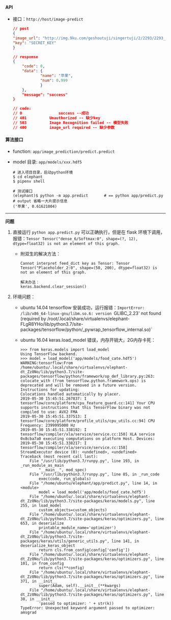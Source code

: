 #### API

- 接口：`http://host/image-predict`

	```json
	// post
	{
    "image_url": "http://img.9ku.com/geshoutuji/singertuji/2/2293/2293_2.jpg",
    "key": "SECRET_KEY"
	}

	// response
	{
	    "code": 0,
	    "data": {
				"name": "苹果",
				"num": 0.999
				}
	    },
	    "message": "success"
	}	
	
	// code:
	// 0				success	--成功
	// 401			Unauthorized -- 缺少key
	// 503			Image Recognition failed -- 模型失败
	// 400 			image_url required -- 缺少参数
	```

#### 算法接口

- function: `app/image_prediction/predict.predict`
- model 目录: `app/models/xxx.hdf5`

	```
	# 进入项目目录，启动python环境
	$ cd elephant
	$ pipenv shell

	# 测试接口
	(elephant)$ python -m app.predict 		# == python app/predict.py
	# output 省略一大片提示信息
	('苹果', 0.61621004)
	```

---

**问题**

1. 直接运行 `python app.predict.py` 可以正确执行，但是在 flask 环境下调用，报错：`Tensor Tensor("dense_6/Softmax:0", shape=(?, 12), dtype=float32) is not an element of this graph.`
	
	- 附双生的解决方法：
		
		```
		Cannot interpret feed_dict key as Tensor: Tensor Tensor("Placeholder_2:0", shape=(50, 200), dtype=float32) is not an element of this graph.

		解决办法：
		keras.backend.clear_session()
		```

2. 环境问题：

	- ubuntu 14.04 tensorflow 安装成功，运行报错：`ImportError: /lib/x86_64-linux-gnu/libm.so.6: version `GLIBC_2.23' not found (required by /root/.local/share/virtualenvs/elephant-FLgR8YHo/lib/python3.7/site-packages/tensorflow/python/_pywrap_tensorflow_internal.so)`
	- ubuntu 16.04 keras.load_model 错误，内存开销大，2G内存卡死：

		```
		>>> from keras.models import load_model
		Using TensorFlow backend.
		>>> model = load_model('app/models/food_cate.hdf5')
		WARNING:tensorflow:From /home/ubuntu/.local/share/virtualenvs/elephant-dt_Zz8No/lib/python3.7/site-packages/tensorflow/python/framework/op_def_library.py:263: colocate_with (from tensorflow.python.framework.ops) is deprecated and will be removed in a future version.
		Instructions for updating:
		Colocations handled automatically by placer.
		2019-05-30 15:45:51.267837: I tensorflow/core/platform/cpu_feature_guard.cc:141] Your CPU supports instructions that this TensorFlow binary was not compiled to use: AVX2 FMA
		2019-05-30 15:45:51.337513: I tensorflow/core/platform/profile_utils/cpu_utils.cc:94] CPU Frequency: 2399995000 Hz
		2019-05-30 15:45:51.338192: I tensorflow/compiler/xla/service/service.cc:150] XLA service 0x8cba7a0 executing computations on platform Host. Devices:
		2019-05-30 15:45:51.338217: I tensorflow/compiler/xla/service/service.cc:158]   StreamExecutor device (0): <undefined>, <undefined>
		Traceback (most recent call last):
			File "/usr/lib/python3.7/runpy.py", line 193, in _run_module_as_main
				"__main__", mod_spec)
			File "/usr/lib/python3.7/runpy.py", line 85, in _run_code
				exec(code, run_globals)
			File "/home/ubuntu/elephant/app/predict.py", line 14, in <module>
				model = load_model('app/models/food_cate.hdf5')
			File "/home/ubuntu/.local/share/virtualenvs/elephant-dt_Zz8No/lib/python3.7/site-packages/keras/models.py", line 255, in load_model
				custom_objects=custom_objects)
			File "/home/ubuntu/.local/share/virtualenvs/elephant-dt_Zz8No/lib/python3.7/site-packages/keras/optimizers.py", line 653, in deserialize
				printable_module_name='optimizer')
			File "/home/ubuntu/.local/share/virtualenvs/elephant-dt_Zz8No/lib/python3.7/site-packages/keras/utils/generic_utils.py", line 141, in deserialize_keras_object
				return cls.from_config(config['config'])
			File "/home/ubuntu/.local/share/virtualenvs/elephant-dt_Zz8No/lib/python3.7/site-packages/keras/optimizers.py", line 101, in from_config
				return cls(**config)
			File "/home/ubuntu/.local/share/virtualenvs/elephant-dt_Zz8No/lib/python3.7/site-packages/keras/optimizers.py", line 371, in __init__
				super(Adam, self).__init__(**kwargs)
			File "/home/ubuntu/.local/share/virtualenvs/elephant-dt_Zz8No/lib/python3.7/site-packages/keras/optimizers.py", line 38, in __init__
				'passed to optimizer: ' + str(k))
		TypeError: Unexpected keyword argument passed to optimizer: amsgrad
		```